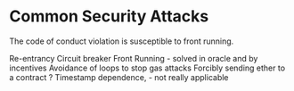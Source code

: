 Common Security Attacks
=======================

The code of conduct violation is susceptible to front running.

Re-entrancy
Circuit breaker
Front Running - solved in oracle and by incentives
Avoidance of loops to stop gas attacks
Forcibly sending ether to a contract ?
Timestamp dependence, - not really applicable
